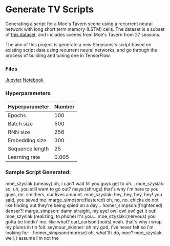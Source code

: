 # Generate TV Scripts

Generating a script for a Moe's Tavern scene using a recurrent neural network with long short term memory (LSTM) cells. The dataset is a subset of [this dataset](https://www.kaggle.com/wcukierski/the-simpsons-by-the-data), and includes scenes from Moe's Tavern from 27 seasons.

The aim of this project is generate a new Simpsons's script based on existing script data using recurrent neural networks, and go through the process of building and tuning one in TensorFlow.

### Files

[Jupyter Notebook](https://github.com/hparik11/Generate_TV_Scripts/blob/master/tv_script_generation.ipynb)

### Hyperparameters

Hyperparameter  | Number |
--------------- | ------ |
Epochs          | 100     |
Batch size      | 500    |
RNN size        | 256    |
Embedding size  | 300      |
Sequence length | 25     |
Learning rate   | 0.005  |

### Sample Script Generated:

moe_szyslak:(uneasy) oh, i can't wait till you guys get to uh...
moe_szyslak: so, uh, you still want to go out?
maya:(shrugs) that's why i'm here to you guys, mr. smithers, our lives amount.
moe_szyslak: hey, hey, hey, hey! you said, you saved me.
marge_simpson:(flustered) oh, no, no. chicks do not like finding out they're being spied on a day...
homer_simpson:(frightened) denser?!
marge_simpson: damn straight, my eye! ow! ow! ow! get it out!
moe_szyslak:(realizing, to phone) it's you...
moe_szyslak:(nervous) you gotta be kiddin' me. like what?
carl_carlson:(nods) yeah. that's why i wrap my plums in tin foil.
seymour_skinner: oh my god, i've never felt so i'm looking for--
homer_simpson:(morose) oh, what'll i do, moe?
moe_szyslak: well, i assume i'm not the

